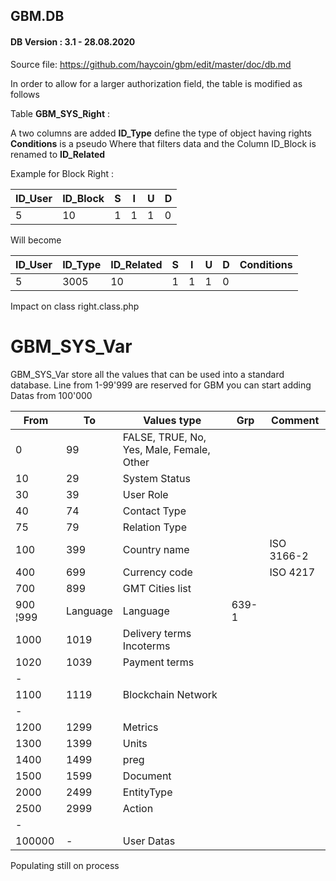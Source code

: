 ## GBM.DB

#### DB Version : 3.1 - 28.08.2020

Source file: https://github.com/haycoin/gbm/edit/master/doc/db.md


In order to allow for a larger authorization field, the table is modified as follows

Table **GBM_SYS_Right** :

A two columns are added 
**ID_Type** define the type of object having rights
**Conditions** is a pseudo Where that filters data
and the Column ID_Block is renamed to **ID_Related**

Example for Block Right : 

| ID_User | ID_Block | S | I | U | D |
|---------|----------|---|---|---|---|
| 5       | 10       | 1 | 1 | 1 | 0 |

Will become

| ID_User | ID_Type | ID_Related | S | I | U | D |Conditions|
|---------|---------|------------|---|---|---|---|----------|
| 5       | 3005    | 10         | 1 | 1 | 1 | 0 |          |

Impact on class right.class.php


# GBM_SYS_Var
GBM_SYS_Var store all the values that can be used into a standard database. Line from 1-99'999 are reserved for GBM you can start adding Datas from 100'000 

From    |To     |Values type|Grp|Comment
--------|-------|---|---|---
0       |99     |FALSE, TRUE, No, Yes, Male, Female, Other||
10      |29     |System Status||
30      |39     |User Role||
40      |74     |Contact Type||
75      |79     |Relation Type||
100     |399    |Country name  ||  ISO 3166-2  
400     |699    |Currency code  || ISO 4217    
700     |899    |GMT Cities list||
900     ¦999    |Language   |Language   |639-1
1000    |1019   |Delivery terms Incoterms
1020    |1039   |Payment terms
-||||
1100    |1119   |Blockchain Network||
-||||
1200    |1299   |Metrics||
1300    |1399   |Units||
1400    |1499   |preg||
1500    |1599   |Document||
2000    |2499   |EntityType
2500    |2999   |Action
-||||
100000  |-      |User Datas||

Populating still on process 
